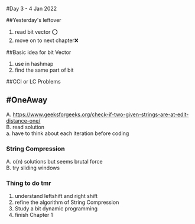 #Day 3 - 4 Jan 2022

##Yesterday's leftover
1. read bit vector ⭕  
2. move on to next chapter❌  

##Basic idea for bit Vector
1. use in hashmap
2. find the same part of bit

##CCI or LC Problems
## #OneAway
   A. https://www.geeksforgeeks.org/check-if-two-given-strings-are-at-edit-distance-one/  
   B. read solution  
   a. have to think about each iteration before coding  
### String Compression
   A. o(n) solutions but seems brutal force  
   B. try sliding windows  

### Thing to do tmr
1. understand leftshift and right shift
2. refine the algorithm of String Compression
3. Study a bit dynamic programming
4. finish Chapter 1